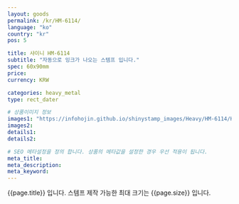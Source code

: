 ```yaml
---
layout: goods
permalink: /kr/HM-6114/
language: "ko"
country: "kr"
pos: 5

title: 샤이니 HM-6114
subtitle: "자동으로 잉크가 나오는 스템프 입니다."
spec: 60x90mm
price: 
currency: KRW

categories: heavy_metal
type: rect_dater

# 상품이미지 정보
images1: "https://infohojin.github.io/shinystamp_images/Heavy/HM-6114/HM-6114_1.jpg"
images2:
details1:
details2:    

# SEO 메타설정을 정의 합니다. 상품의 메타값을 설정한 경우 우선 적용이 됩니다.
meta_title: 
meta_description:
meta_keyword:
---
```


{{page.title}} 입니다. 스템프 제작 가능한 최대 크기는 {{page.size}} 입니다.